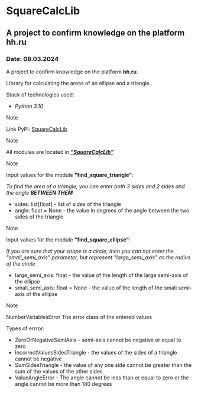 # SquareCalcLib
## A project to confirm knowledge on the platform hh.ru
### Date: 08.03.2024

A project to confirm knowledge on the platform **hh.ru**.

Library for calculating the areas of an ellipse and a triangle.

Stack of technologies used:
- _Python 3.10_

> [!NOTE]
> Link PyPI: [SquareCalcLib]([https://pages.github.com/](https://pypi.org/project/SquareCalcLib/0.0.4/))


> [!NOTE]
> All modules are located in ***["SquareCalcLib"](/SquareCalcLib)***

> [!NOTE]
> Input values for the module **"find_square_triangle"**:
> 
> _To find the area of a triangle, you can enter both 3 sides and 2 sides and the angle **BETWEEN THEM**_
> - sides: list[float] - list of sides of the triangle
> - angle: float = None - the value in degrees of the angle between the two sides of the triangle

> [!NOTE]
> Input values for the module **"find_square_ellipse"**:
>
> _If you are sure that your shape is a circle, then you can not enter the "small_semi_axis" parameter, but represent "large_semi_axis" as the radius of the circle_
> - large_semi_axis: float - the value of the length of the large semi-axis of the ellipse 
> - small_semi_axis: float = None - the value of the length of the small semi-axis of the ellipse

> [!NOTE]
> NumberVariablesError 
> The error class of the entered values
> 
> Types of errror:
> - ZeroOrNegativeSemiAxis - semi-axis cannot be negative or equal to zero
> - IncorrectValuesSidesTriangle - the values of the sides of a triangle cannot be negative
> - SumSidesTriangle - the value of any one side cannot be greater than the sum of the values of the other sides
> - ValueAngleError - The angle cannot be less than or equal to zero or the angle cannot be more than 180 degrees

